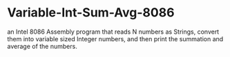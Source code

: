 # Variable-Int-Sum-Avg-8086
an Intel 8086 Assembly program that reads N numbers as Strings, convert them into variable sized Integer numbers, and then print the summation and average of the numbers.
